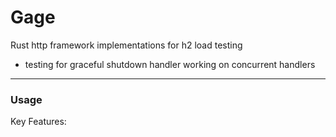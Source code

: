 # Gage

 Rust http framework implementations for h2 load testing 

- testing for graceful shutdown handler working on concurrent handlers


---

### Usage

Key Features:




